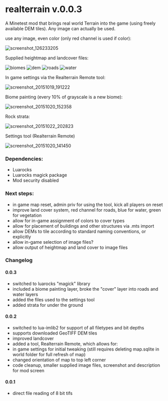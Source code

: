 # realterrain v.0.0.3
A Minetest mod that brings real world Terrain into the game (using freely available DEM tiles). Any image can actually be used.

use any image, even color (only red channel is used if color):

![screenshot_126233205](https://cloud.githubusercontent.com/assets/12679496/8270171/b98d0144-178e-11e5-9a21-ddea2624fdb6.png)

Supplied heightmap and landcover files:

![biomes](https://cloud.githubusercontent.com/assets/12679496/10683908/fffbac4c-78fb-11e5-8190-4f0c0561b4b1.png)
![dem](https://cloud.githubusercontent.com/assets/12679496/10683910/00078544-78fc-11e5-9806-1c0786b3fa4e.png)
![roads](https://cloud.githubusercontent.com/assets/12679496/10683909/fffec6b6-78fb-11e5-9947-37de7a21d770.png)
![water](https://cloud.githubusercontent.com/assets/12679496/10683911/000b474c-78fc-11e5-93f8-0aeb228446be.png)

In game settings via the Realterrain Remote tool:

![screenshot_20151019_191222](https://cloud.githubusercontent.com/assets/12679496/10596232/de5796d0-7696-11e5-9dce-c991fa395f75.png)

Biome painting (every 10% of grayscale is a new biome):

![screenshot_20151020_152358](https://cloud.githubusercontent.com/assets/12679496/10622832/c79896c6-773e-11e5-881f-e8e13b906ea1.png)

Rock strata:

![screenshot_20151022_202823](https://cloud.githubusercontent.com/assets/12679496/10683866/771561ac-78fb-11e5-8fb4-6e9d876fcc67.png)

Settings tool (Realterrain Remote)

![screenshot_20151020_141450](https://cloud.githubusercontent.com/assets/12679496/10622825/c2506d06-773e-11e5-81e3-7ac00c0733fa.png)

### Dependencies:
- Luarocks
- Luarocks magick package
- Mod security disabled

### Next steps:

- in game map reset, admin priv for using the tool, kick all players on reset
- improve land cover system, red channel for roads, blue for water, green for vegetation
- allow for in-game assignment of colors to cover types
- allow for placement of buildings and other structures via .mts import
- allow DEMs to tile according to standard naming conventions, or explicitly
- allow in-game selection of image files?
- allow output of heightmap and land cover to image files

### Changelog
#### 0.0.3
- switched to luarocks "magick" library
- included a biome painting layer, broke the "cover" layer into roads and water layers
- added the files used to the settings tool
- added strata for under the ground

#### 0.0.2
- switched to lua-imlib2 for support of all filetypes and bit depths
- supports downloaded GeoTIFF DEM tiles
- improved landcover
- added a tool, Realterrain Remote, which allows for:
- in game settings for initial tweaking (still requires deleting map.sqlite in world folder for full refresh of map)
- changed orientation of map to top left corner
- code cleanup, smaller supplied image files, screenshot and description for mod screen

#### 0.0.1
- direct file reading of 8 bit tifs
